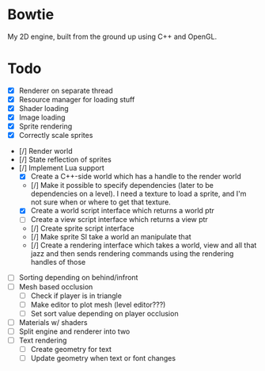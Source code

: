 Bowtie
======

My 2D engine, built from the ground up using C++ and OpenGL.

Todo
======

* [x] Renderer on separate thread
* [x] Resource manager for loading stuff
* [x] Shader loading
* [x] Image loading
* [x] Sprite rendering
* [x] Correctly scale sprites
* [/] Render world
* [/] State reflection of sprites
* [/] Implement Lua support
    * [x] Create a C++-side world which has a handle to the render world
    * [/] Make it possible to specify dependencies (later to be dependencies on a level). I need a texture to load a sprite, and I'm not sure when or where to get that texture.
    * [x] Create a world script interface which returns a world ptr
    * [ ] Create a view script interface which returns a view ptr
    * [/] Create sprite script interface
    * [/] Make sprite SI take a world an manipulate that
    * [/] Create a rendering interface which takes a world, view and all that jazz and then sends rendering commands using the rendering handles of those
* [ ] Sorting depending on behind/infront
* [ ] Mesh based occlusion
    * [ ] Check if player is in triangle
    * [ ] Make editor to plot mesh (level editor???)
    * [ ] Set sort value depending on player occlusion
* [ ] Materials w/ shaders
* [ ] Split engine and renderer into two
* [ ] Text rendering
    * [ ] Create geometry for text
    * [ ] Update geometry when text or font changes